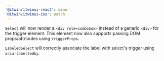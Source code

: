 ```yaml
---
'@itwin/itwinui-react': minor
'@itwin/itwinui-css': patch
---
```


`Select` will now render a `<div role=combobox>` instead of a generic `<div>` for the trigger element. This element now also supports passing DOM props/attributes using `triggerProps`.

`LabeledSelect` will correctly associate the label with select's trigger using `aria-labelledby`.
